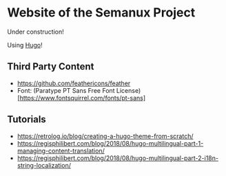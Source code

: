 # Website of the Semanux Project
Under construction!

Using [Hugo](https://gohugo.io/)!

## Third Party Content
- <https://github.com/feathericons/feather>
- Font: (Paratype PT Sans Free Font License)[https://www.fontsquirrel.com/fonts/pt-sans]

## Tutorials
- <https://retrolog.io/blog/creating-a-hugo-theme-from-scratch/>
- <https://regisphilibert.com/blog/2018/08/hugo-multilingual-part-1-managing-content-translation/>
- <https://regisphilibert.com/blog/2018/08/hugo-multilingual-part-2-i18n-string-localization/>